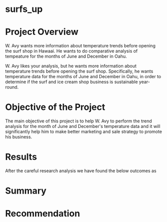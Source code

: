 # surfs_up

# Project Overview
W. Avy wants more information about temperature trends before opening the surf shop in Hawaai. He wants to do comparative analysis of tempeature for the months of June and December in Oahu.

W. Avy likes your analysis, but he wants more information about temperature trends before opening the surf shop. Specifically, he wants temperature data for the months of June and December in Oahu, in order to determine if the surf and ice cream shop business is sustainable year-round.

# Objective of the Project
The main objective of this project is to help W. Avy to perform the trend analysis for the month of June and December's temperature data and it will significantly help him to make better marketing and sale strategy to promote his business.

# Results
After the careful research analysis we have found the below outcomes as 

# Summary

# Recommendation
